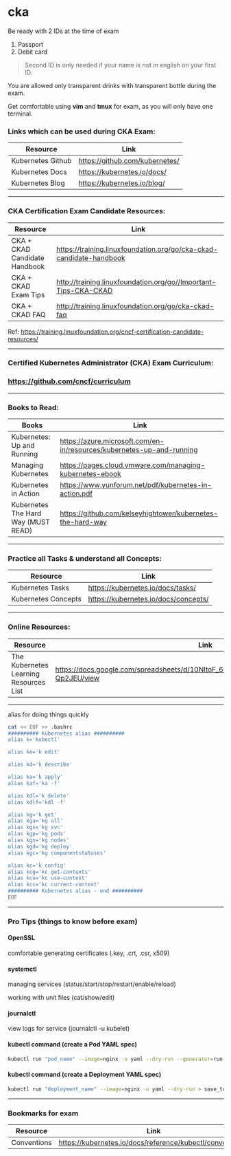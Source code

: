 # cka

Be ready with 2 IDs at the time of exam

1. Passport
1. Debit card
> Second ID is only needed if your name is not in english on your first ID.

You are allowed only transparent drinks with transparent bottle during the exam.

Get comfortable using **vim** and **tmux** for exam, as you will only have one terminal.

### Links which can be used during CKA Exam:

Resource | Link
--- | ---
Kubernetes Github | https://github.com/kubernetes/
Kubernetes Docs | https://kubernetes.io/docs/
Kubernetes Blog | https://kubernetes.io/blog/

---

### CKA Certification Exam Candidate Resources:

Resource | Link
--- | ---
CKA + CKAD Candidate Handbook | https://training.linuxfoundation.org/go/cka-ckad-candidate-handbook
CKA + CKAD Exam Tips | http://training.linuxfoundation.org/go//Important-Tips-CKA-CKAD
CKA + CKAD FAQ | http://training.linuxfoundation.org/go/cka-ckad-faq

Ref: https://training.linuxfoundation.org/cncf-certification-candidate-resources/

---

### Certified Kubernetes Administrator (CKA) Exam Curriculum:

### https://github.com/cncf/curriculum

---

### Books to Read:

Books | Link
--- | ---
Kubernetes: Up and Running | https://azure.microsoft.com/en-in/resources/kubernetes-up-and-running
Managing Kubernetes | https://pages.cloud.vmware.com/managing-kubernetes-ebook
Kubernetes in Action | https://www.yunforum.net/pdf/kubernetes-in-action.pdf
Kubernetes The Hard Way (MUST READ) | https://github.com/kelseyhightower/kubernetes-the-hard-way

---

### Practice all Tasks & understand all Concepts:

Resource | Link
--- | ---
Kubernetes Tasks | https://kubernetes.io/docs/tasks/
Kubernetes Concepts | https://kubernetes.io/docs/concepts/

---

### Online Resources:

Resource | Link
--- | ---
The Kubernetes Learning Resources List | https://docs.google.com/spreadsheets/d/10NltoF_6y3mBwUzQ4bcQLQfCE1BWSgUDcJXy-Qp2JEU/view


---

alias for doing things quickly
```bash
cat << EOF >> .bashrc
########## Kubernetes alias ##########
alias k='kubectl'

alias ke='k edit'

alias kd='k describe'

alias ka='k apply'
alias kaf='ka -f'

alias kdl='k delete'
alias kdlf='kdl -f'

alias kg='k get'
alias kga='kg all'
alias kgs='kg svc'
alias kgp='kg pods'
alias kgn='kg nodes'
alias kgd='kg deploy'
alias kgc='kg componentstatuses'

alias kc='k config'
alias kcg='kc get-contexts'
alias kcu='kc use-context'
alias kcc='kc current-context'
########## Kubernetes alias - end ##########
EOF
```
---

### Pro Tips (things to know before exam)

#### OpenSSL

comfortable generating certificates (.key, .crt, .csr, x509)

#### systemctl

managing services (status/start/stop/restart/enable/reload)

working with unit files (cat/show/edit)

#### journalctl

view logs for service (journalctl -u kubelet)

#### kubectl command (create a Pod YAML spec)
```bash
kubectl run "pod_name" --image=nginx -o yaml --dry-run --generator=run-pod/v1 > save_to_pod_file.yml
```

#### kubectl command (create a Deployment YAML spec)
```bash
kubectl run "deployment_name" --image=nginx -o yaml --dry-run > save_to_deployment_file.yml
```
---

### Bookmarks for exam

Resource | Link
--- | ---
Conventions | https://kubernetes.io/docs/reference/kubectl/conventions/
